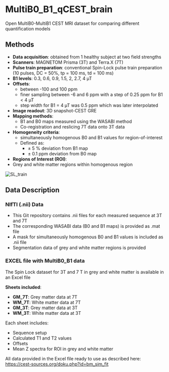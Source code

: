 # MultiB0_B1_qCEST_brain

Open MultiB0-MultiB1 CEST MRI dataset for comparing different quantification models

## Methods

 - **Data acquisition**: obtained from 1 healthy subject at two field strengths
 - **Scanners**: MAGNETOM Prisma (3T) and Terra.X (7T)
 - **Pulse train preparation**: conventional Spin-Lock pulse train preparation (10 pulses, DC = 50%, tp = 100 ms, td = 100 ms)
 - **B1 levels**: 0.3, 0.6, 0.9, 1.5, 2, 2.7, 4 µT
 - **Offsets**:
   - between -100 and 100 ppm
   - finer sampling between -6 and 6 ppm with a step of 0.25 ppm 
   for B1 < 4 µT
   - step width for B1 = 4 µT was 0.5 ppm which was later interpolated
 - **Image readout**: 3D snapshot-CEST GRE
 - **Mapping methods**:
   - B1 and B0 maps measured using the WASABI method
   - Co-registration and reslicing 7T data onto 3T data
 - **Homogeneity criteria**:
   - simultaneously homogenous B0 and B1 values for region-of-interest
   - Defined as:
     - ± 5 % deviation from B1 map
     -  ± 0.1 ppm deviation from B0 map
 -  **Regions of Interest (ROI)**:
   - Grey and white matter regions within homogenous region

![SL_train](https://github.com/user-attachments/assets/74c6e4e7-f222-46dd-b0d2-11a36618e1f1)

## Data Description

### NIfTI (.nii) Data

 - This Git repository contains .nii files for each measured sequence at 3T and 7T
 - The corresponding WASABI data (B0 and B1 maps) is provided as .mat file
 - A mask for simultaneously homogenous B0 and B1 values is included as .nii file
 - Segmentation data of grey and white matter regions is provided

### EXCEL file with MultiB0_B1 data
The Spin Lock dataset for 3T and 7 T in grey and white matter is available in an Excel file

**Sheets included**:
 - **GM_7T**: Grey matter data at 7T
 - **WM_7T**: White matter data at 7T
 - **GM_3T**: Grey matter data at 3T
 - **WM_3T**: White matter data at 3T

Each sheet includes:
 - Sequence setup
 - Calculated T1 and T2 values
 - Offsets
 - Mean Z spectra for ROI in grey and white matter


All data provided in the Excel file ready to use as described here:
https://cest-sources.org/doku.php?id=bm_sim_fit 

